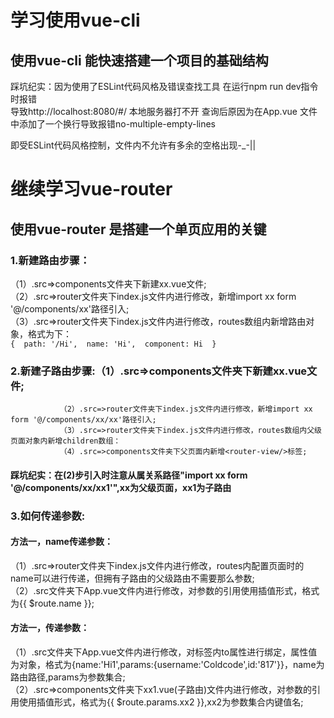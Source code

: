 # 学习使用vue-cli

## 使用vue-cli 能快速搭建一个项目的基础结构  

踩坑纪实：因为使用了ESLint代码风格及错误查找工具 在运行npm run dev指令时报错  
导致http://localhost:8080/#/ 本地服务器打不开 
查询后原因为在App.vue 文件中添加了一个换行导致报错no-multiple-empty-lines

即受ESLint代码风格控制，文件内不允许有多余的空格出现-_-||


# 继续学习vue-router

## 使用vue-router 是搭建一个单页应用的关键

### 1.新建路由步骤：  
（1）.src=>components文件夹下新建xx.vue文件;  
（2）.src=>router文件夹下index.js文件内进行修改，新增import xx form '@/components/xx'路径引入;  
（3）.src=>router文件夹下index.js文件内进行修改，routes数组内新增路由对象，格式为下：  
`{  path: '/Hi',  name: 'Hi',  component: Hi  }` 
              
### 2.新建子路由步骤:（1）.src=>components文件夹下新建xx.vue文件;    
               （2）.src=>router文件夹下index.js文件内进行修改，新增import xx form '@/components/xx/xx'路径引入;   
               （3）.src=>router文件夹下index.js文件内进行修改，routes数组内父级页面对象内新增children数组：  
               （4）.src=>components文件夹下父页面内新增<router-view/>标签;  
               
####  踩坑纪实：在(2)步引入时注意从属关系路径"import xx form '@/components/xx/xx1'",xx为父级页面，xx1为子路由
               
### 3.如何传递参数: 

#### 方法一，name传递参数：  
（1）.src=>router文件夹下index.js文件内进行修改，routes内配置页面时的name可以进行传递，但拥有子路由的父级路由不需要那么参数;    
（2）.src文件夹下App.vue文件内进行修改，对参数的引用使用插值形式，格式为{{ $route.name }}; 

#### 方法一，<router-link>传递参数：    
（1）.src文件夹下App.vue文件内进行修改，对<router-link>标签内to属性进行绑定，属性值为对象，格式为{name:'Hi1',params:{username:'Coldcode',id:'817'}}，name为路由路径,params为参数集合;    
（2）.src=>components文件夹下xx1.vue(子路由)文件内进行修改，对参数的引用使用插值形式，格式为{{ $route.params.xx2 }},xx2为参数集合内键值名;   
          
